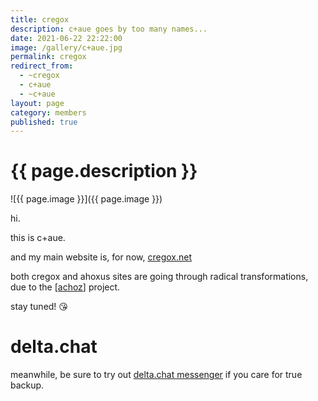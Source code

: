 ```yaml
---
title: cregox
description: c+aue goes by too many names...
date: 2021-06-22 22:22:00
image: /gallery/c+aue.jpg
permalink: cregox
redirect_from: 
  - ~cregox
  - c+aue
  - ~c+aue
layout: page
category: members
published: true
---
```


# {{ page.description }}

![{{ page.image }}]({{ page.image }})

hi.

this is c+aue.

and my main website is, for now, [cregox.net](https://cregox.net)

both cregox and ahoxus sites are going through radical transformations, due to the [[achoz](/achoz)] project.

stay tuned! 😘

# delta.chat

meanwhile, be sure to try out [delta.chat messenger](https://cregox.net/delta) if you care for true backup.
